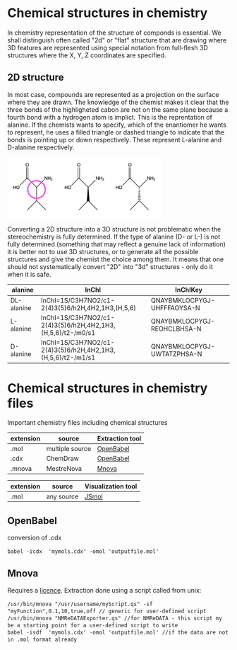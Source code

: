 # Chemical structures in chemistry
In chemistry representation of the structure of componds is essential. 
We shall distinguish often called "2d" or "flat" structure that are drawing where 3D features are represented using special notation from full-flesh 3D structures where the X, Y, Z coordinates are specified. 
## 2D structure
In most case, compounds are represented as a projection on the surface where they are drawn. The knowledge of the chemist makes it clear that the three bonds of the highligheted cabon are not on the same plane because a fourth bond with a hydrogen atom is implict. This is the reprentation of alanine. If the chemists wants to specify, which of the enantiomer he wants to represent, he uses a filled triangle or dashed triangle to indicate that the bonds is pointing up or down respectively. These represent L-alanine and D-alanine respectively.

![alt text](ala.png)

Converting a 2D structure into a 3D structure is not problematic when the stereochemistry is fully determined. If the type of alanine (D- or L-) is not fully determined (something that may reflect a genuine lack of information) it is better not to use 3D structures, or to generate all the possible structures and give the chemist the choice among them. It means that one should not systematically convert "2D" into "3d" structures - only do it when it is safe.

alanine|InChI|InChIKey
----|----|---
DL-alanine|InChI=1S/C3H7NO2/c1-2(4)3(5)6/h2H,4H2,1H3,(H,5,6)           |QNAYBMKLOCPYGJ-UHFFFAOYSA-N
L-alanine|InChI=1S/C3H7NO2/c1-2(4)3(5)6/h2H,4H2,1H3,(H,5,6)/t2-/m0/s1 |QNAYBMKLOCPYGJ-REOHCLBHSA-N
D-alanine|InChI=1S/C3H7NO2/c1-2(4)3(5)6/h2H,4H2,1H3,(H,5,6)/t2-/m1/s1 |QNAYBMKLOCPYGJ-UWTATZPHSA-N
# Chemical structures in chemistry files
Important chemistry files including chemical structures

extension|source|Extraction tool
----|----|---
.mol|multiple source|[OpenBabel](http://openbabel.org/wiki/Main_Page)
.cdx|ChemDraw|[OpenBabel](http://openbabel.org/wiki/Main_Page)
.mnova|MestreNova|[Mnova](https://mestrelab.com/download/mnova/)

extension|source|Visualization tool
----|----|---
.mol|any source|[JSmol](http://wiki.jmol.org/index.php/Jmol_JavaScript_Object#JSmol)


## OpenBabel

conversion of .cdx 
```
babel -icdx  'mymols.cdx' -omol 'outputfile.mol'
```
## Mnova
Requires a [licence](https://www.unige.ch/sciences/chiorg/mnova/).
Extraction done using a script called from unix:
```
/usr/bin/mnova "/usr/username/myScript.qs" -sf "myFunction",0.1,10,true,off // generic for user-defined script
/usr/bin/mnova "NMReDATAExporter.qs" //for NMReDATA - this script my be a starting point for a user-defined script to write
babel -isdf  'mymols.cdx' -omol 'outputfile.mol' //if the data are not in .mol format already
```
